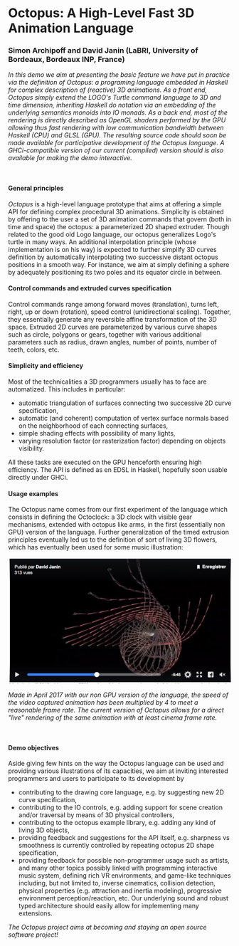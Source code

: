 
# Octopus: A High-Level Fast 3D Animation Language

### Simon Archipoff and David Janin (LaBRI, University of Bordeaux, Bordeaux INP, France)

_In this demo we aim at presenting the basic feature we have put in practice via the definition of Octopus: a programing language embedded in Haskell for complex description of (reactive) 3D animations. As a front end, Octopus simply extend the LOGO's Turtle command language to 3D and time dimension, inheriting Haskell do notation via an embedding of the underlying semantics monoids into IO monads. As a back end, most of the rendering is directly described as OpenGL shaders performed by the GPU allowing thus fast rendering with low communication bandwidth between Haskell (CPU) and GLSL (GPU). The resulting source code should soon be made available for participative development of the Octopus language. A GHCi-compatible version of our current (compiled) version should is also available for making the demo interactive._

<br>

#### General principles

_Octopus_ is a high-level language prototype that aims at offering a simple API for defining complex procedural 3D animations. 
Simplicity is obtained by offering to the user a set of 3D animation commands that govern (both in time and space) the octopus: a parameterized 2D shaped extruder.
Though related to the good old Logo language, our octopus generalizes Logo's turtle in many ways. An additional interpolation principle (whose implementation is on his way) is expected to further simplify 3D curves definition by automatically interpolating two successive distant octopus positions in a smooth way. For instance, we aim at simply defining a sphere by adequately positioning its two poles and its equator circle in between.

#### Control commands and extruded curves specification

Control commands range among forward moves (translation), turns left, right, up or down (rotation), speed control (unidirectional scaling). Together, they essentially generate any reversible affine transformation of the 3D space. Extruded 2D curves are parameterized by various curve shapes such as circle, polygons or gears, together with various additional parameters such as radius, drawn angles, number of points, number of teeth, colors, etc.

#### Simplicity and efficiency

Most of the technicalities a 3D programmers usually has to face are automatized. 
This includes in particular:

- automatic triangulation of surfaces connecting two successive 2D curve specification,
- automatic (and coherent) computation of vertex surface normals based on the
neighborhood of each connecting surfaces,
- simple shading effects with possibility of many lights,
- varying resolution factor (or rasterization factor) depending on objects visibility.

All these tasks are executed on the GPU henceforth ensuring high efficiency. The API is defined as en EDSL in Haskell, hopefully soon usable directly under GHCi.

#### Usage examples

The Octopus name comes from our first experiment of the language which consists in defining the Octoclock: a 3D clock with visible gear mechanisms, extended with octopus like arms, in the first (essentially non GPU) version of the language. Further generalization of the timed extrusion principles eventually led us to the definition of sort of living 3D flowers, which has eventually been used for some music illustration:


<center>
	<a href="https://www.facebook.com/plugins/video.php?href=https://www.facebook.com/10000906 0684332/videos/1749884218656917/&show_text=1&width=500">
	<img src="/2017/octopus_rsrc/octopus-demo.png" alt="octopus demo" width="600">
	</a>
</center>


_Made in April 2017 with our non GPU version of the language, the speed of the video captured animation has been multiplied by 4 to meet a reasonable frame rate. The current version of Octopus allows for a direct "live" rendering of the same animation with at least cinema frame rate._

<br/>

#### Demo objectives

Aside giving few hints on the way the Octopus language can be used and providing various illustrations of its capacities, we aim at inviting interested programmers and users to participate to its development by

- contributing to the drawing core language, e.g. by suggesting new 2D curve specification,
- contributing to the IO controls, e.g. adding support for scene creation and/or traversal by means of 3D physical controllers,
- contributing to the octopus example library, e.g. adding any kind of living 3D objects,
- providing feedback and suggestions for the API itself, e.g. sharpness vs smoothness is
currently controlled by repeating octopus 2D shape specification,
- providing feedback for possible non-programmer usage such as artists,
and many other topics possibly linked with programming interactive music system, defining rich VR environments, and game-like techniques including, but not limited to, inverse cinematics, collision detection, physical properties (e.g. attraction and inertia modeling), progressive environment perception/reaction, etc. Our underlying sound and robust typed architecture should easily allow for implementing many extensions.

_The Octopus project aims at becoming and staying an open source software project!_